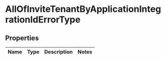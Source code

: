 # AllOfInviteTenantByApplicationIntegrationIdErrorType

## Properties
Name | Type | Description | Notes
------------ | ------------- | ------------- | -------------
